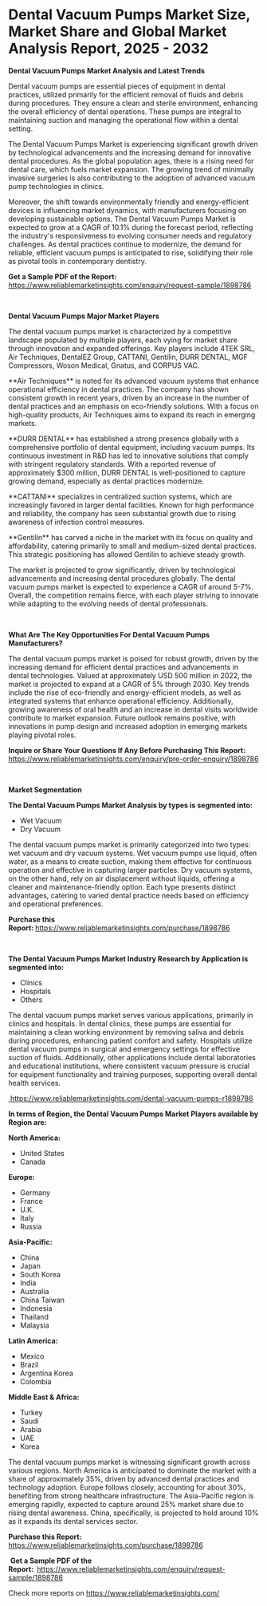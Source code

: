 <p><h1>Dental Vacuum Pumps Market Size, Market Share and Global Market Analysis Report, 2025 - 2032</h1></p><p><strong>Dental Vacuum Pumps Market Analysis and Latest Trends</strong></p>
<p><p>Dental vacuum pumps are essential pieces of equipment in dental practices, utilized primarily for the efficient removal of fluids and debris during procedures. They ensure a clean and sterile environment, enhancing the overall efficiency of dental operations. These pumps are integral to maintaining suction and managing the operational flow within a dental setting.</p><p>The Dental Vacuum Pumps Market is experiencing significant growth driven by technological advancements and the increasing demand for innovative dental procedures. As the global population ages, there is a rising need for dental care, which fuels market expansion. The growing trend of minimally invasive surgeries is also contributing to the adoption of advanced vacuum pump technologies in clinics.</p><p>Moreover, the shift towards environmentally friendly and energy-efficient devices is influencing market dynamics, with manufacturers focusing on developing sustainable options. The Dental Vacuum Pumps Market is expected to grow at a CAGR of 10.1% during the forecast period, reflecting the industry's responsiveness to evolving consumer needs and regulatory challenges. As dental practices continue to modernize, the demand for reliable, efficient vacuum pumps is anticipated to rise, solidifying their role as pivotal tools in contemporary dentistry.</p></p>
<p><strong>Get a Sample PDF of the Report:&nbsp;</strong> <a href="https://www.reliablemarketinsights.com/enquiry/request-sample/1898786?utm_campaign=2535&utm_medium=2&utm_source=Github&utm_content=ia&utm_term=08042025&utm_id=dental-vacuum-pumps">https://www.reliablemarketinsights.com/enquiry/request-sample/1898786</a></p>
<p>&nbsp;</p>
<p><strong>Dental Vacuum Pumps Major Market Players</strong></p>
<p><p>The dental vacuum pumps market is characterized by a competitive landscape populated by multiple players, each vying for market share through innovation and expanded offerings. Key players include 4TEK SRL, Air Techniques, DentalEZ Group, CATTANI, Gentilin, DURR DENTAL, MGF Compressors, Woson Medical, Gnatus, and CORPUS VAC.</p><p>**Air Techniques** is noted for its advanced vacuum systems that enhance operational efficiency in dental practices. The company has shown consistent growth in recent years, driven by an increase in the number of dental practices and an emphasis on eco-friendly solutions. With a focus on high-quality products, Air Techniques aims to expand its reach in emerging markets.</p><p>**DURR DENTAL** has established a strong presence globally with a comprehensive portfolio of dental equipment, including vacuum pumps. Its continuous investment in R&D has led to innovative solutions that comply with stringent regulatory standards. With a reported revenue of approximately $300 million, DURR DENTAL is well-positioned to capture growing demand, especially as dental practices modernize.</p><p>**CATTANI** specializes in centralized suction systems, which are increasingly favored in larger dental facilities. Known for high performance and reliability, the company has seen substantial growth due to rising awareness of infection control measures.</p><p>**Gentilin** has carved a niche in the market with its focus on quality and affordability, catering primarily to small and medium-sized dental practices. This strategic positioning has allowed Gentilin to achieve steady growth.</p><p>The market is projected to grow significantly, driven by technological advancements and increasing dental procedures globally. The dental vacuum pumps market is expected to experience a CAGR of around 5-7%. Overall, the competition remains fierce, with each player striving to innovate while adapting to the evolving needs of dental professionals.</p></p>
<p>&nbsp;</p>
<p><strong>What Are The Key Opportunities For Dental Vacuum Pumps Manufacturers?</strong></p>
<p><p>The dental vacuum pumps market is poised for robust growth, driven by the increasing demand for efficient dental practices and advancements in dental technologies. Valued at approximately USD 500 million in 2022, the market is projected to expand at a CAGR of 5% through 2030. Key trends include the rise of eco-friendly and energy-efficient models, as well as integrated systems that enhance operational efficiency. Additionally, growing awareness of oral health and an increase in dental visits worldwide contribute to market expansion. Future outlook remains positive, with innovations in pump design and increased adoption in emerging markets playing pivotal roles.</p></p>
<p><strong>Inquire or Share Your Questions If Any Before Purchasing This Report:</strong> <a href="https://www.reliablemarketinsights.com/enquiry/pre-order-enquiry/1898786?utm_campaign=2535&utm_medium=2&utm_source=Github&utm_content=ia&utm_term=08042025&utm_id=dental-vacuum-pumps">https://www.reliablemarketinsights.com/enquiry/pre-order-enquiry/1898786</a></p>
<p>&nbsp;</p>
<p><strong>Market Segmentation</strong></p>
<p><strong>The Dental Vacuum Pumps Market Analysis by types is segmented into:</strong></p>
<p><ul><li>Wet Vacuum</li><li>Dry Vacuum</li></ul></p>
<p><p>The dental vacuum pumps market is primarily categorized into two types: wet vacuum and dry vacuum systems. Wet vacuum pumps use liquid, often water, as a means to create suction, making them effective for continuous operation and effective in capturing larger particles. Dry vacuum systems, on the other hand, rely on air displacement without liquids, offering a cleaner and maintenance-friendly option. Each type presents distinct advantages, catering to varied dental practice needs based on efficiency and operational preferences.</p></p>
<p><strong>Purchase this Report:&nbsp;</strong><a href="https://www.reliablemarketinsights.com/purchase/1898786?utm_campaign=2535&utm_medium=2&utm_source=Github&utm_content=ia&utm_term=08042025&utm_id=dental-vacuum-pumps">https://www.reliablemarketinsights.com/purchase/1898786</a></p>
<p>&nbsp;</p>
<p><strong>The Dental Vacuum Pumps Market Industry Research by Application is segmented into:</strong></p>
<p><ul><li>Clinics</li><li>Hospitals</li><li>Others</li></ul></p>
<p><p>The dental vacuum pumps market serves various applications, primarily in clinics and hospitals. In dental clinics, these pumps are essential for maintaining a clean working environment by removing saliva and debris during procedures, enhancing patient comfort and safety. Hospitals utilize dental vacuum pumps in surgical and emergency settings for effective suction of fluids. Additionally, other applications include dental laboratories and educational institutions, where consistent vacuum pressure is crucial for equipment functionality and training purposes, supporting overall dental health services.</p></p>
<p><a href="https://www.reliablemarketinsights.com/dental-vacuum-pumps-r1898786?utm_campaign=2535&utm_medium=2&utm_source=Github&utm_content=ia&utm_term=08042025&utm_id=dental-vacuum-pumps">&nbsp;https://www.reliablemarketinsights.com/dental-vacuum-pumps-r1898786</a></p>
<p><strong>In terms of Region, the Dental Vacuum Pumps Market Players available by Region are:</strong></p>
<p>
    <p> <strong> North America: </strong>
        <ul>
            <li>United States</li>
            <li>Canada</li>
        </ul>
        </p> 
    <p> <strong> Europe: </strong>
        <ul>
            <li>Germany</li>
            <li>France</li>
            <li>U.K.</li>
            <li>Italy</li>
            <li>Russia</li>
        </ul>
        </p> 
    <p> <strong> Asia-Pacific: </strong>
        <ul>
            <li>China</li>
            <li>Japan</li>
            <li>South Korea</li>
            <li>India</li>
            <li>Australia</li>
            <li>China Taiwan</li>
            <li>Indonesia</li>
            <li>Thailand</li>
            <li>Malaysia</li>
        </ul>
        </p> 
    <p> <strong> Latin America: </strong>
        <ul>
            <li>Mexico</li>
            <li>Brazil</li>
            <li>Argentina Korea</li>
            <li>Colombia</li>
        </ul>
        </p> 
    <p> <strong> Middle East & Africa: </strong>
        <ul>
            <li>Turkey</li>
            <li>Saudi</li>
            <li>Arabia</li>
            <li>UAE</li>
            <li>Korea</li>
        </ul>
    </p>
    </p>
<p><p>The dental vacuum pumps market is witnessing significant growth across various regions. North America is anticipated to dominate the market with a share of approximately 35%, driven by advanced dental practices and technology adoption. Europe follows closely, accounting for about 30%, benefiting from strong healthcare infrastructure. The Asia-Pacific region is emerging rapidly, expected to capture around 25% market share due to rising dental awareness. China, specifically, is projected to hold around 10% as it expands its dental services sector.</p></p>
<p><strong>Purchase this Report: </strong><a href="https://www.reliablemarketinsights.com/purchase/1898786?utm_campaign=2535&utm_medium=2&utm_source=Github&utm_content=ia&utm_term=08042025&utm_id=dental-vacuum-pumps">https://www.reliablemarketinsights.com/purchase/1898786</a></p>
<p>&nbsp;<strong>Get a Sample PDF of the Report:&nbsp;&nbsp;</strong><a href="https://www.reliablemarketinsights.com/enquiry/request-sample/1898786?utm_campaign=2535&utm_medium=2&utm_source=Github&utm_content=ia&utm_term=08042025&utm_id=dental-vacuum-pumps">https://www.reliablemarketinsights.com/enquiry/request-sample/1898786</a></p>
<p><strong></strong></p>
<p>Check more reports on <a href="https://www.reliablemarketinsights.com/?utm_campaign=2535&utm_medium=2&utm_source=Github&utm_content=ia&utm_term=08042025&utm_id=dental-vacuum-pumps">https://www.reliablemarketinsights.com/</a></p>